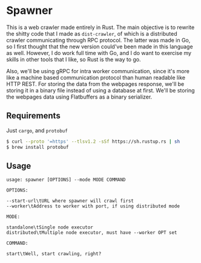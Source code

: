 # Spawner
This is a web crawler made entirely in Rust. The main objective is to rewrite
the shitty code that I made as `dist-crawler`, of which is a distributed crawler
communicating through RPC protocol. The latter was made in Go, so I first thought
that the new version could've been made in this language as well. However, I do
work full time with Go, and I do want to exercise my skills in other tools that I
like, so Rust is the way to go.

Also, we'll be using gRPC for intra worker communication, since it's more like a
machine based communication protocol than human readable like HTTP REST. For storing
the data from the webpages response, we'll be storing it in a binary file instead of
using a database at first. We'll be storing the webpages data using Flatbuffers
as a binary serializer.

## Requirements
Just `cargo`, and `protobuf`

```bash
$ curl --proto '=https' --tlsv1.2 -sSf https://sh.rustup.rs | sh
$ brew install protobuf
```

## Usage

```
usage: spawner [OPTIONS] --mode MODE COMMAND

OPTIONS:

--start-url\tURL where spawner will crawl first
--worker\tAddress to worker with port, if using distributed mode

MODE:

standalone\tSingle node executor
distributed\tMultiple node executor, must have --worker OPT set

COMMAND:

start\tWell, start crawling, right?
```
